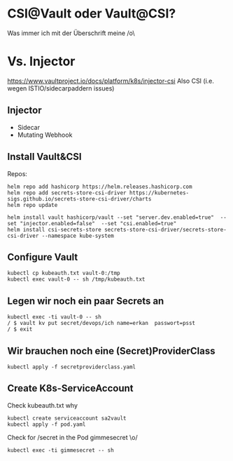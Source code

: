 # CSI@Vault oder Vault@CSI? 

Was immer ich mit der Überschrift meine /o\

# Vs. Injector 
https://www.vaultproject.io/docs/platform/k8s/injector-csi
Also CSI (i.e. wegen ISTIO/sidecarpaddern issues)

## Injector

* Sidecar
* Mutating Webhook

## Install Vault&CSI

Repos:

~~~
helm repo add hashicorp https://helm.releases.hashicorp.com
helm repo add secrets-store-csi-driver https://kubernetes-sigs.github.io/secrets-store-csi-driver/charts
helm repo update
~~~



~~~
helm install vault hashicorp/vault --set "server.dev.enabled=true"  --set "injector.enabled=false"  --set "csi.enabled=true"
helm install csi-secrets-store secrets-store-csi-driver/secrets-store-csi-driver --namespace kube-system
~~~

## Configure Vault

~~~
kubectl cp kubeauth.txt vault-0:/tmp
kubectl exec vault-0 -- sh /tmp/kubeauth.txt
~~~

## Legen wir noch ein paar Secrets an

~~~
kubectl exec -ti vault-0 -- sh 
/ $ vault kv put secret/devops/ich name=erkan  passwort=psst
/ $ exit
~~~

## Wir brauchen noch eine (Secret)ProviderClass

~~~
kubectl apply -f secretproviderclass.yaml
~~~

## Create K8s-ServiceAccount

Check kubeauth.txt why

~~~
kubectl create serviceaccount sa2vault
kubectl apply -f pod.yaml
~~~

Check for /secret in the Pod gimmesecret \o/


~~~
kubectl exec -ti gimmesecret -- sh
~~~




